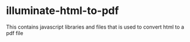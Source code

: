# illuminate-html-to-pdf
This contains javascript libraries and files that is used to convert html to a pdf file
